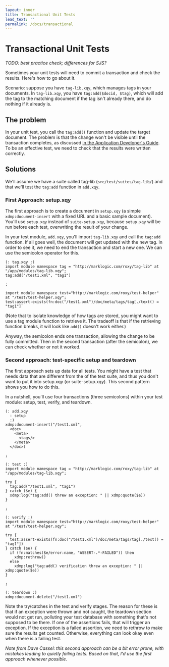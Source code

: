 ```yaml
---
layout: inner
title: Transactional Unit Tests
lead_text: ''
permalink: /docs/transactional
---
```


# Transactional Unit Tests

*TODO: best practice check; differences for SJS?*

Sometimes your unit tests will need to commit a transaction and check the results. Here's how to go about it. 

Scenario: suppose you have `tag-lib.xqy`, which manages tags in your documents. In `tag-lib.xqy`, you have 
`tag:add($docid, $tag)`, which will add the tag to the matching document if the tag isn't already there, and do nothing 
if it already is. 

## The problem
In your unit test, you call the `tag:add()` function and update the target document. The problem is that the change 
won't be visible until the transaction completes, as discussed [in the Application Developer's Guide][transactions]. 
To be an effective test, we need to check that the results were written correctly. 

## Solutions

We'll assume we have a suite called tag-lib (`src/test/suites/tag-lib/`) and that we'll test the `tag:add` function in 
`add.xqy`. 

### First Approach: setup.xqy
The first approach is to create a document in `setup.xqy` (a simple `xdmp:document-insert` with a fixed URL and a basic 
sample document). You'll use `setup.xqy` instead of `suite-setup.xqy`, because `setup.xqy` will be run before each test, 
overwriting the result of your change. 

In your test module, `add.xqy`, you'll import `tag-lib.xqy` and call the `tag:add` function. If all goes well, the 
document will get updated with the new tag. In order to see it, we need to end the transaction and start a new one. We 
can use the semicolon operator for this. 

```
(: tag.xqy :)
import module namespace tag = "http://marklogic.com/roxy/tag-lib" at "/app/modules/tag-lib.xqy";
tag:add("/test1.xml", "tag1")

;

import module namespace test="http://marklogic.com/roxy/test-helper" at "/test/test-helper.xqy";
test:assert-exists(fn:doc("/test1.xml")/doc/meta/tags/tag[./text() = "tag1"]`
```

(Note that to isolate knowledge of how tags are stored, you might want to use a tag module function to retrieve it. The tradeoff is that if the retrieving function breaks, it will look like `add()` doesn't work either.)

Anyway, the semicolon ends one transaction, allowing the change to be fully committed. Then in the second transaction 
(after the semicolon), we can check whether or not it worked. 

### Second approach: test-specific setup and teardown
The first approach sets up data for all tests. You might have a test that needs data that are different from the of 
the test suite, and thus you don't want to put it into setup.xqy (or suite-setup.xqy). This second pattern shows you 
how to do this. 

In a nutshell, you'll use four transactions (three semicolons) within your test module: setup, test, verify, and teardown. 

```
(: add.xqy
  : setup
  :)
xdmp:document-insert("/test1.xml", 
  <doc>
    <meta>
      <tags/>
    </meta>
  </doc>)

;

(: test :)
import module namespace tag = "http://marklogic.com/roxy/tag-lib" at "/app/modules/tag-lib.xqy";

try {
  tag:add("/test1.xml", "tag1")
} catch ($e) {
  xdmp:log("tag:add() threw an exception: " || xdmp:quote($e))
}

;

(: verify :)
import module namespace test="http://marklogic.com/roxy/test-helper" at "/test/test-helper.xqy";

try {
  test:assert-exists(fn:doc("/test1.xml")/doc/meta/tags/tag[./text() = "tag1"])
} catch ($e) {
  if (fn:matches($e/error:name, "ASSERT-.*-FAILED")) then
    xdmp:rethrow()
  else
    xdmp:log("tag:add() verification threw an exception: " || xdmp:quote($e))
}

;

(: teardown :)
xdmp:document-delete("/test1.xml")
```

Note the try/catches in the test and verify stages. The reason for these is that if an exception were thrown and not 
caught, the teardown section would not get run, polluting your test database with something that's not supposed to be 
there. If one of the assertions fails, that will trigger an exception. If the exception is a failed assertion, we need 
to rethrow to make sure the results get counted. Otherwise, everything can look okay even when there is a failing test. 

*Note from Dave Cassel: this second approach can be a bit error prone, with mistakes leading to quietly failing tests. Based on that, I'd use the first approach whenever possible.*

[transactions]: http://docs.marklogic.com/guide/app-dev/transactions#id_85012
